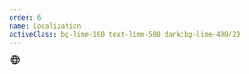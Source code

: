 ```yaml
---
order: 6
name: Localization
activeClass: bg-lime-100 text-lime-500 dark:bg-lime-400/20
---
```


<svg xmlns="http://www.w3.org/2000/svg" width="20" height="20" viewBox="0 0 256 256"><g fill="currentColor"><path d="M224 128a96 96 0 1 1-96-96a96 96 0 0 1 96 96Z" opacity=".2"/><path d="M128 24a104 104 0 1 0 104 104A104.11 104.11 0 0 0 128 24Zm-26.37 144h52.74C149 186.34 140 202.87 128 215.89c-12-13.02-21-29.55-26.37-47.89ZM98 152a145.72 145.72 0 0 1 0-48h60a145.72 145.72 0 0 1 0 48Zm-58-24a87.61 87.61 0 0 1 3.33-24h38.46a161.79 161.79 0 0 0 0 48H43.33A87.61 87.61 0 0 1 40 128Zm114.37-40h-52.74C107 69.66 116 53.13 128 40.11c12 13.02 21 29.55 26.37 47.89Zm19.84 16h38.46a88.15 88.15 0 0 1 0 48h-38.46a161.79 161.79 0 0 0 0-48Zm32.16-16h-35.43a142.39 142.39 0 0 0-20.26-45a88.37 88.37 0 0 1 55.69 45ZM105.32 43a142.39 142.39 0 0 0-20.26 45H49.63a88.37 88.37 0 0 1 55.69-45ZM49.63 168h35.43a142.39 142.39 0 0 0 20.26 45a88.37 88.37 0 0 1-55.69-45Zm101.05 45a142.39 142.39 0 0 0 20.26-45h35.43a88.37 88.37 0 0 1-55.69 45Z"/></g></svg>